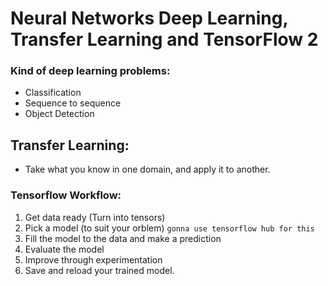 # Neural Networks Deep Learning, Transfer Learning and TensorFlow 2


### Kind of deep learning problems: 
 * Classification
 * Sequence to sequence
 * Object Detection


## Transfer Learning: 
 * Take what you know in one domain, and apply it to another.
 
### Tensorflow Workflow:
  1. Get data ready (Turn into tensors)
  2. Pick a model (to suit your orblem)    `gonna use tensorflow hub for this`
  3. Fill the model to the data and make a prediction
  4. Evaluate the model
  5. Improve through experimentation
  6. Save and reload your trained model.
